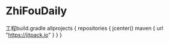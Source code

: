 # ZhiFouDaily
工程build.gradle 
allprojects {
    repositories {
        jcenter()
        maven { url "https://jitpack.io" }
    }
}
